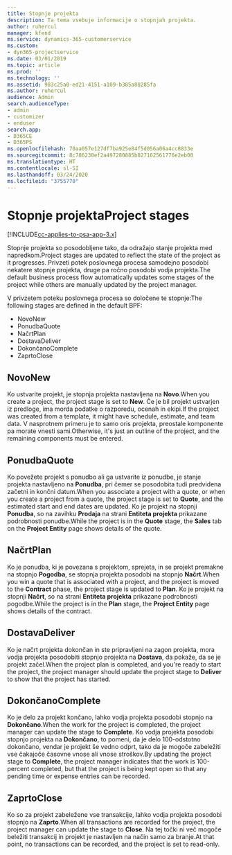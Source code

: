 ```yaml
---
title: Stopnje projekta
description: Ta tema vsebuje informacije o stopnjah projekta.
author: ruhercul
manager: kfend
ms.service: dynamics-365-customerservice
ms.custom:
- dyn365-projectservice
ms.date: 03/01/2019
ms.topic: article
ms.prod: ''
ms.technology: ''
ms.assetid: 983c25a0-ed21-4151-a109-b385a88285fa
ms.author: ruhercul
audience: Admin
search.audienceType:
- admin
- customizer
- enduser
search.app:
- D365CE
- D365PS
ms.openlocfilehash: 70aa057e127df7ba925e84f5d056a06a4cc8833e
ms.sourcegitcommit: 8c786230ef2a497280885b827162561776e2eb00
ms.translationtype: HT
ms.contentlocale: sl-SI
ms.lasthandoff: 03/24/2020
ms.locfileid: "3755770"
---
```

# <a name="project-stages"></a><span data-ttu-id="572e0-103">Stopnje projekta</span><span class="sxs-lookup"><span data-stu-id="572e0-103">Project stages</span></span> 

[!INCLUDE[cc-applies-to-psa-app-3.x](../includes/cc-applies-to-psa-app-3x.md)]

<span data-ttu-id="572e0-104">Stopnje projekta so posodobljene tako, da odražajo stanje projekta med napredkom.</span><span class="sxs-lookup"><span data-stu-id="572e0-104">Project stages are updated to reflect the state of the project as it progresses.</span></span> <span data-ttu-id="572e0-105">Privzeti potek poslovnega procesa samodejno posodobi nekatere stopnje projekta, druge pa ročno posodobi vodja projekta.</span><span class="sxs-lookup"><span data-stu-id="572e0-105">The default business process flow automatically updates some stages of the project while others are manually updated by the project manager.</span></span> 

<span data-ttu-id="572e0-106">V privzetem poteku poslovnega procesa so določene te stopnje:</span><span class="sxs-lookup"><span data-stu-id="572e0-106">The following stages are defined in the default BPF:</span></span>

- <span data-ttu-id="572e0-107">Novo</span><span class="sxs-lookup"><span data-stu-id="572e0-107">New</span></span>
- <span data-ttu-id="572e0-108">Ponudba</span><span class="sxs-lookup"><span data-stu-id="572e0-108">Quote</span></span>
- <span data-ttu-id="572e0-109">Načrt</span><span class="sxs-lookup"><span data-stu-id="572e0-109">Plan</span></span>
- <span data-ttu-id="572e0-110">Dostava</span><span class="sxs-lookup"><span data-stu-id="572e0-110">Deliver</span></span>
- <span data-ttu-id="572e0-111">Dokončano</span><span class="sxs-lookup"><span data-stu-id="572e0-111">Complete</span></span>
- <span data-ttu-id="572e0-112">Zaprto</span><span class="sxs-lookup"><span data-stu-id="572e0-112">Close</span></span> 

## <a name="new"></a><span data-ttu-id="572e0-113">Novo</span><span class="sxs-lookup"><span data-stu-id="572e0-113">New</span></span>

<span data-ttu-id="572e0-114">Ko ustvarite projekt, je stopnja projekta nastavljena na **Novo**.</span><span class="sxs-lookup"><span data-stu-id="572e0-114">When you create a project, the project stage is set to **New**.</span></span> <span data-ttu-id="572e0-115">Če je bil projekt ustvarjen iz predloge, ima morda podatke o razporedu, ocenah in ekipi.</span><span class="sxs-lookup"><span data-stu-id="572e0-115">If the project was created from a template, it might have schedule, estimate, and team data.</span></span> <span data-ttu-id="572e0-116">V nasprotnem primeru je to samo oris projekta, preostale komponente pa morate vnesti sami.</span><span class="sxs-lookup"><span data-stu-id="572e0-116">Otherwise, it's just an outline of the project, and the remaining components must be entered.</span></span>

## <a name="quote"></a><span data-ttu-id="572e0-117">Ponudba</span><span class="sxs-lookup"><span data-stu-id="572e0-117">Quote</span></span>

<span data-ttu-id="572e0-118">Ko povežete projekt s ponudbo ali ga ustvarite iz ponudbe, je stanje projekta nastavljeno na **Ponudba**, pri čemer se posodobita tudi predvidena začetni in končni datum.</span><span class="sxs-lookup"><span data-stu-id="572e0-118">When you associate a project with a quote, or when you create a project from a quote, the project stage is set to **Quote**, and the estimated start and end dates are updated.</span></span> <span data-ttu-id="572e0-119">Ko je projekt na stopnji **Ponudba**, so na zavihku **Prodaja** na strani **Entiteta projekta** prikazane podrobnosti ponudbe.</span><span class="sxs-lookup"><span data-stu-id="572e0-119">While the project is in the **Quote** stage, the **Sales** tab on the **Project Entity** page shows details of the quote.</span></span>

## <a name="plan"></a><span data-ttu-id="572e0-120">Načrt</span><span class="sxs-lookup"><span data-stu-id="572e0-120">Plan</span></span>

<span data-ttu-id="572e0-121">Ko je ponudba, ki je povezana s projektom, sprejeta, in se projekt premakne na stopnjo **Pogodba**, se stopnja projekta posodobi na stopnjo **Načrt**.</span><span class="sxs-lookup"><span data-stu-id="572e0-121">When you win a quote that is associated with a project, and the project is moved to the **Contract** phase, the project stage is updated to **Plan**.</span></span> <span data-ttu-id="572e0-122">Ko je projekt na stopnji **Načrt**, so na strani **Entiteta projekta** prikazane podrobnosti pogodbe.</span><span class="sxs-lookup"><span data-stu-id="572e0-122">While the project is in the **Plan** stage, the **Project Entity** page shows details of the contract.</span></span>

## <a name="deliver"></a><span data-ttu-id="572e0-123">Dostava</span><span class="sxs-lookup"><span data-stu-id="572e0-123">Deliver</span></span>

<span data-ttu-id="572e0-124">Ko je načrt projekta dokončan in ste pripravljeni na zagon projekta, mora vodja projekta posodobiti stopnjo projekta na **Dostava**, da pokaže, da se je projekt začel.</span><span class="sxs-lookup"><span data-stu-id="572e0-124">When the project plan is completed, and you're ready to start the project, the project manager should update the project stage to **Deliver** to show that the project has started.</span></span>

## <a name="complete"></a><span data-ttu-id="572e0-125">Dokončano</span><span class="sxs-lookup"><span data-stu-id="572e0-125">Complete</span></span> 

<span data-ttu-id="572e0-126">Ko je delo za projekt končano, lahko vodja projekta posodobi stopnjo na **Dokončano**.</span><span class="sxs-lookup"><span data-stu-id="572e0-126">When the work for the project is completed, the project manager can update the stage to **Complete**.</span></span> <span data-ttu-id="572e0-127">Ko vodja projekta posodobi stopnjo projekta na **Dokončano**, to pomeni, da je delo 100-odstotno dokončano, vendar je projekt še vedno odprt, tako da je mogoče zabeležiti vse čakajoče časovne vnose ali vnose stroškov.</span><span class="sxs-lookup"><span data-stu-id="572e0-127">By updating the project stage to **Complete**, the project manager indicates that the work is 100-percent completed, but that the project is being kept open so that any pending time or expense entries can be recorded.</span></span>

## <a name="close"></a><span data-ttu-id="572e0-128">Zaprto</span><span class="sxs-lookup"><span data-stu-id="572e0-128">Close</span></span>

<span data-ttu-id="572e0-129">Ko so za projekt zabeležene vse transakcije, lahko vodja projekta posodobi stopnjo na **Zaprto**.</span><span class="sxs-lookup"><span data-stu-id="572e0-129">When all transactions are recorded for the project, the project manager can update the stage to **Close**.</span></span> <span data-ttu-id="572e0-130">Na tej točki ni več mogoče beležiti transakcij in projekt je nastavljen na način samo za branje.</span><span class="sxs-lookup"><span data-stu-id="572e0-130">At that point, no transactions can be recorded, and the project is set to read-only.</span></span>
